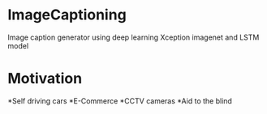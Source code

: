# ImageCaptioning
Image caption generator using deep learning Xception imagenet and LSTM model

# Motivation
*Self driving cars
*E-Commerce 
*CCTV cameras 
*Aid to the blind
